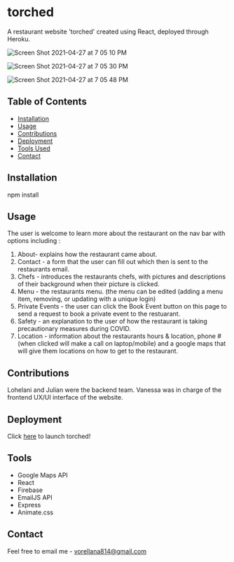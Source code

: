 # torched

A restaurant website 'torched' created using React, deployed through Heroku.

![Screen Shot 2021-04-27 at 7 05 10 PM](https://user-images.githubusercontent.com/67250231/116323297-b2fab680-a78b-11eb-802e-ea969da53db0.png)

![Screen Shot 2021-04-27 at 7 05 30 PM](https://user-images.githubusercontent.com/67250231/116323306-b5f5a700-a78b-11eb-8e71-55f9075faa5b.png)

![Screen Shot 2021-04-27 at 7 05 48 PM](https://user-images.githubusercontent.com/67250231/116323309-b8f09780-a78b-11eb-97bb-114815c48acb.png)


## Table of Contents
* [Installation](#installation)
* [Usage](#usage)
* [Contributions](#contributions)
* [Deployment](#deployment)
* [Tools Used](#tools)
* [Contact](#contact)



## Installation

npm install 

## Usage

The user is welcome to learn more about the restaurant on the nav bar with options including :
1. About- explains how the restaurant came about.
2. Contact - a form that the user can fill out which then is sent to the restaurants email.
3. Chefs - introduces the restaurants chefs, with pictures and descriptions of their background when their picture is clicked.
4. Menu - the restaurants menu. (the menu can be edited (adding a menu item, removing, or updating with a unique login)
5. Private Events - the user can click the Book Event button on this page to send a request to book a private event to the restuarant.
6. Safety - an explanation to the user of how the restaurant is taking precautionary measures during COVID.
7. Location - information about the restaurants hours & location, phone # (when clicked will make a call on laptop/mobile) and a google maps that will give them locations on how to get to the restaurant.

## Contributions

Lohelani and Julian were the backend team. Vanessa was in charge of the frontend UX/UI interface of the website.

## Deployment

Click [here](https://torchedrest007.herokuapp.com/) to launch torched!

## Tools

* Google Maps API
* React
* Firebase
* EmailJS API
* Express
* Animate.css

## Contact 

Feel free to email me - vorellana814@gmail.com



